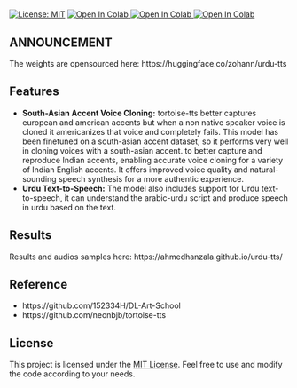 <h1> </h1>
  <p>
  <a href="https://opensource.org/licenses/MIT"><img src="https://img.shields.io/badge/License-MIT-blue.svg" alt="License: MIT"></a>
</a>
<a href="https://colab.research.google.com/drive/1g_VHQQvl-23tT635uz57isbcvsYEvyZR?usp=sharing">
  <img src="https://colab.research.google.com/assets/colab-badge.svg" alt="Open In Colab">
</a>
<a href="https://colab.research.google.com/drive/1FGm_OxAi6f3y8_JExqOqcCyFK2cn6YQu?usp=sharing">
  <img src="https://colab.research.google.com/assets/colab-badge.svg" alt="Open In Colab">
</a>
  <a href="https://colab.research.google.com/drive/1gGKaVaWyl6SCWIBWQehWrgHWiG1teFw4?usp=sharing">
  <img src="https://colab.research.google.com/assets/colab-badge.svg" alt="Open In Colab">
  </a>
 </p>
 <h2>ANNOUNCEMENT</h2>
The weights are opensourced here: https://huggingface.co/zohann/urdu-tts


    
<h2>Features</h2>
    <ul>
      <li><strong>South-Asian Accent Voice Cloning:</strong> tortoise-tts better captures european and american accents but when a non native speaker voice is cloned it americanizes that voice and completely fails. This model has been finetuned on a south-asian accent dataset, so it performs very well in cloning voices with a south-asian accent.
        to better capture and reproduce Indian accents, enabling accurate voice cloning for a variety of Indian English accents. It offers improved voice quality and natural-sounding speech synthesis for a more authentic experience.</li>
      <li><strong>Urdu Text-to-Speech:</strong> The model also includes support for Urdu text-to-speech, it can understand the arabic-urdu script and produce speech in urdu based on the text. </li>
    </ul>
<h2> Results </h2>
Results and audios samples here: https://ahmedhanzala.github.io/urdu-tts/
    

<h2>Reference</h2>
<ul>
  <li> https://github.com/152334H/DL-Art-School</li>
  <li> https://github.com/neonbjb/tortoise-tts</li>
  </ul>
<h2>License</h2>
    <p>This project is licensed under the <a href="LICENSE">MIT License</a>. Feel free to use and modify the code according to your needs.</p>
  </html>

